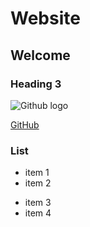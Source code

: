 # Website
## Welcome
### Heading 3

![Github logo](https://github.githubassets.com/images/modules/logos_page/GitHub-Mark.png)

[GitHub](https://github.com)

### List
- item 1
- item 2
* item 3
* item 4
